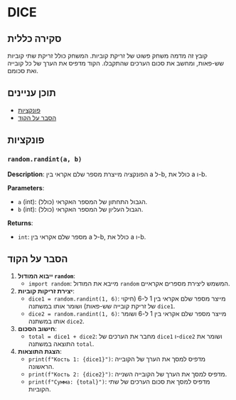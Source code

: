 # DICE

## סקירה כללית

קובץ זה מדמה משחק פשוט של זריקת קוביות. המשחק כולל זריקת שתי קוביות שש-פאות, ומחשב את סכום הערכים שהתקבלו. הקוד מדפיס את הערך של כל קובייה ואת סכומם.

## תוכן עניינים

- [פונקציות](#פונקציות)
- [הסבר על הקוד](#הסבר-על-הקוד)

## פונקציות

### `random.randint(a, b)`

**Description**: הפונקציה מייצרת מספר שלם אקראי בין a ל-b, כולל את a ו-b.

**Parameters**:
- `a` (int): הגבול התחתון של המספר האקראי (כולל).
- `b` (int): הגבול העליון של המספר האקראי (כולל).

**Returns**:
- `int`: מספר שלם אקראי בין a ל-b, כולל את a ו-b.

## הסבר על הקוד

1.  **ייבוא המודול `random`**:
    -   `import random`: מייבא את המודול `random` המשמש ליצירת מספרים אקראיים.
2.  **יצירת זריקות קוביות**:
    -   `dice1 = random.randint(1, 6)`: מייצר מספר שלם אקראי בין 1 ל-6 (חיקוי של זריקת קובייה שש-פאות) ושומר אותו במשתנה `dice1`.
    -   `dice2 = random.randint(1, 6)`: מייצר מספר שלם אקראי בין 1 ל-6 ושומר אותו במשתנה `dice2`.
3.  **חישוב הסכום**:
    -   `total = dice1 + dice2`: מחבר את הערכים של `dice1` ו-`dice2` ושומר את התוצאה במשתנה `total`.
4.  **הצגת התוצאות**:
    -   `print(f"Кость 1: {dice1}")`: מדפיס למסך את הערך של הקובייה הראשונה.
    -   `print(f"Кость 2: {dice2}")`: מדפיס למסך את הערך של הקובייה השנייה.
    -   `print(f"Сумма: {total}")`: מדפיס למסך את סכום הערכים של שתי הקוביות.